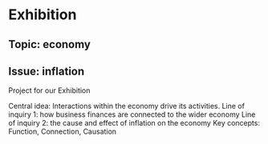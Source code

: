 # Exhibition

## Topic: economy
## Issue: inflation

Project for our Exhibition

Central idea: Interactions within the economy drive its activities.
Line of inquiry 1: how business finances are connected to the wider economy
Line of inquiry 2: the cause and effect of inflation on the economy
Key concepts: Function, Connection, Causation
